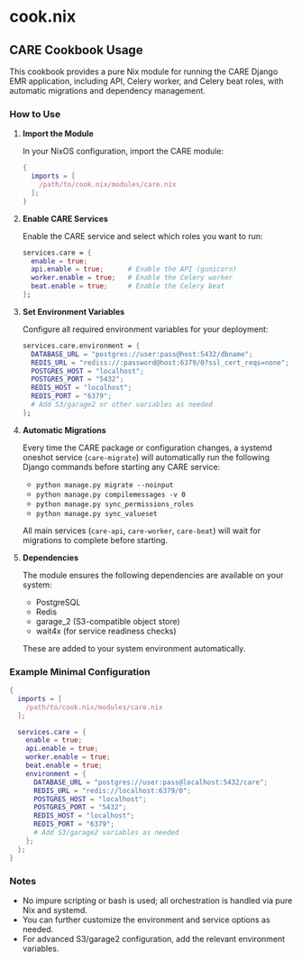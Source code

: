 # cook.nix

## CARE Cookbook Usage

This cookbook provides a pure Nix module for running the CARE Django EMR application, including API, Celery worker, and Celery beat roles, with automatic migrations and dependency management.

### How to Use

1. **Import the Module**

   In your NixOS configuration, import the CARE module:

   ```nix
   {
     imports = [
       /path/to/cook.nix/modules/care.nix
     ];
   }
   ```

2. **Enable CARE Services**

   Enable the CARE service and select which roles you want to run:

   ```nix
   services.care = {
     enable = true;
     api.enable = true;      # Enable the API (gunicorn)
     worker.enable = true;   # Enable the Celery worker
     beat.enable = true;     # Enable the Celery beat
   };
   ```

3. **Set Environment Variables**

   Configure all required environment variables for your deployment:

   ```nix
   services.care.environment = {
     DATABASE_URL = "postgres://user:pass@host:5432/dbname";
     REDIS_URL = "rediss://:password@host:6379/0?ssl_cert_reqs=none";
     POSTGRES_HOST = "localhost";
     POSTGRES_PORT = "5432";
     REDIS_HOST = "localhost";
     REDIS_PORT = "6379";
     # Add S3/garage2 or other variables as needed
   };
   ```

4. **Automatic Migrations**

   Every time the CARE package or configuration changes, a systemd oneshot service (`care-migrate`) will automatically run the following Django commands before starting any CARE service:

   - `python manage.py migrate --noinput`
   - `python manage.py compilemessages -v 0`
   - `python manage.py sync_permissions_roles`
   - `python manage.py sync_valueset`

   All main services (`care-api`, `care-worker`, `care-beat`) will wait for migrations to complete before starting.

5. **Dependencies**

   The module ensures the following dependencies are available on your system:
   - PostgreSQL
   - Redis
   - garage_2 (S3-compatible object store)
   - wait4x (for service readiness checks)

   These are added to your system environment automatically.

### Example Minimal Configuration

```nix
{
  imports = [
    /path/to/cook.nix/modules/care.nix
  ];

  services.care = {
    enable = true;
    api.enable = true;
    worker.enable = true;
    beat.enable = true;
    environment = {
      DATABASE_URL = "postgres://user:pass@localhost:5432/care";
      REDIS_URL = "redis://localhost:6379/0";
      POSTGRES_HOST = "localhost";
      POSTGRES_PORT = "5432";
      REDIS_HOST = "localhost";
      REDIS_PORT = "6379";
      # Add S3/garage2 variables as needed
    };
  };
}
```

### Notes

- No impure scripting or bash is used; all orchestration is handled via pure Nix and systemd.
- You can further customize the environment and service options as needed.
- For advanced S3/garage2 configuration, add the relevant environment variables.
